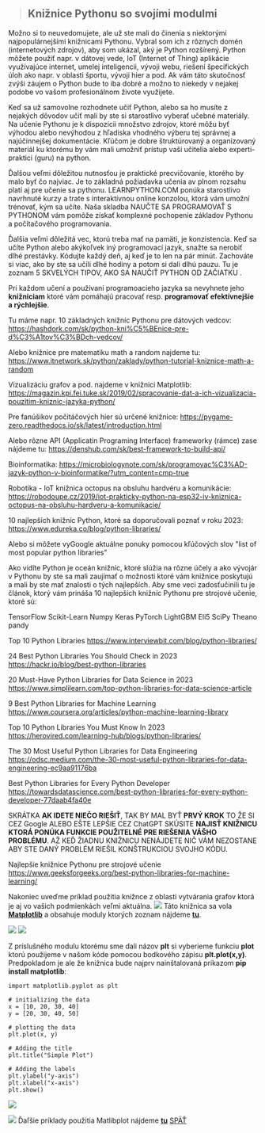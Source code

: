 >## Knižnice Pythonu so svojími modulmi

Možno si to neuvedomujete, ale už ste mali do činenia s niektorými najpopulárnejšími knižnicami Pythonu. Vybral som ich z rôznych domén (internetových zdrojov), aby som ukázal, aký je Python rozšírený. Python môžete použiť napr. v dátovej vede, IoT (Internet of Thing) aplikácie využívajúce internet, umelej inteligencii, vývoji webu, riešení špecifických úloh ako napr. v oblasti športu, vývoji hier a pod. Ak vám táto skutočnosť zvýši záujem o Python bude to iba dobré a možno to niekedy v nejakej podobe vo vašom profesionálnom živote využijete.

Keď sa už samovolne rozhodnete učiť Python, alebo sa ho musíte z nejakých dôvodov učiť mali by ste si starostlivo vyberať učebné materiály. Na učenie Pythonu je k dispozícii množstvo zdrojov, ktoré môžu byť výhodou alebo nevýhodou z hľadiska vhodného výberu tej správnej a najúčinnejšej dokumentácie. Kľúčom je dobre štruktúrovaný a organizovaný materiál ku ktorému by vám mali umožniť prístup vaši učitelia alebo experti-praktici (guru) na python.

Ďalšou veľmi dôležitou nutnosťou  je praktické precvičovanie, ktorého by malo byť čo najviac. Je to základná požiadavka učenia av plnom rozsahu platí aj pre učenie sa pythonu. LEARNPYTHON.COM ponúka starostlivo navrhnuté kurzy a trate s interaktívnou online konzolou, ktorá vám umožní trénovať, kým sa učíte. Naša skladba NAUČTE SA PROGRAMOVAŤ S PYTHONOM vám pomôže získať komplexné pochopenie základov Pythonu a počítačového programovania.

Ďalšia veľmi dôležitá vec, ktorú treba mať na pamäti, je konzistencia. Keď sa učíte Python alebo akýkoľvek iný programovací jazyk, snažte sa nerobiť dlhé prestávky. Kódujte každý deň, aj keď je to len na pár minút. Zachováte si viac, ako by ste sa učili dlhé hodiny a potom si dali dlhú pauzu. Tu je zoznam 5 SKVELÝCH TIPOV, AKO SA NAUČIŤ PYTHON OD ZAČIATKU .

Pri každom učení a používaní programoacieho jazyka sa nevyhnete jeho **knižniciam** ktoré vám pomáhajú pracovať resp. **programovať efektívnejšie a rýchlejšie**.

Tu máme napr. 10 základných knižníc Pythonu pre dátových vedcov:
https://hashdork.com/sk/python-kni%C5%BEnice-pre-d%C3%A1tov%C3%BDch-vedcov/

Alebo knižnice pre matematiku math a random najdeme tu:
https://www.itnetwork.sk/python/zaklady/python-tutorial-kniznice-math-a-random

Vizualizáciu grafov a pod. najdeme v knižnici Matplotlib:
https://magazin.kpi.fei.tuke.sk/2019/02/spracovanie-dat-a-ich-vizualizacia-pouzitim-kniznic-jazyka-python/

Pre fanúšikov počitáčových hier sú určené knižnice:
https://pygame-zero.readthedocs.io/sk/latest/introduction.html

Alebo rôzne API (Applicatin Programing Interface) frameworky (rámce) zase nájdeme tu:
https://denshub.com/sk/best-framework-to-build-api/

Bioinformatika:
https://microbiologynote.com/sk/programovac%C3%AD-jazyk-python-v-bioinformatike/?utm_content=cmp-true

Robotika - IoT knižnica octopus na obsluhu hardvéru a komunikácie:
https://robodoupe.cz/2019/iot-prakticky-python-na-esp32-iv-kniznica-octopus-na-obsluhu-hardveru-a-komunikacie/

10 najlepších knižníc Python, ktoré sa doporučovali poznať v roku 2023:
https://www.edureka.co/blog/python-libraries/

Alebo si môžete vyGoogle aktuálne ponuky pomocou kľúčových slov "list of most popular python libraries"

Ako vidíte Python je oceán knižníc, ktoré slúžia na rôzne účely a ako vývojár v Pythonu by ste sa mali zaujímať o možnosti ktoré vám knižnice poskytujú a mali by ste mať znalosti o tých najlepších. Aby sme veci zadosťučinili tu je článok, ktorý vám prináša 10 najlepších knižníc Pythonu pre strojové učenie, ktoré sú:

TensorFlow
Scikit-Learn
Numpy
Keras
PyTorch
LightGBM
Eli5
SciPy
Theano
pandy

Top 10 Python Libraries
https://www.interviewbit.com/blog/python-libraries/

24 Best Python Libraries You Should Check in 2023
https://hackr.io/blog/best-python-libraries

20 Must-Have Python Libraries for Data Science in 2023
https://www.simplilearn.com/top-python-libraries-for-data-science-article

9 Best Python Libraries for Machine Learning
https://www.coursera.org/articles/python-machine-learning-library

Top 10 Python Libraries You Must Know In 2023
https://herovired.com/learning-hub/blogs/python-libraries/

The 30 Most Useful Python Libraries for Data Engineering
https://odsc.medium.com/the-30-most-useful-python-libraries-for-data-engineering-ec9aa91176ba

Best Python Libraries for Every Python Developer
https://towardsdatascience.com/best-python-libraries-for-every-python-developer-77daab4fa40e

SKRÁTKA **AK IDETE NIEČO RIEŠIŤ**, TAK BY MAL BYŤ **PRVÝ KROK** TO ŽE SI CEZ Google ALEBO EŠTE LEPŠIE CEZ ChatGPT SKÚSITE **NAJISŤ KNIŽNICU KTORÁ PONÚKA FUNKCIE POUŽITELNÉ PRE RIEŠENIA VÁŠHO PROBLÉMU**. AŽ KEĎ ŽIADNU KNIŽNICU NENÁJDETE NIČ VÁM NEZOSTANE ABY STE DANÝ PROBLÉM RIEŠIL KONŠTRUKCIOU SVOJHO KÓDU.

Najlepšie knižnice Pythonu pre strojové učenie
https://www.geeksforgeeks.org/best-python-libraries-for-machine-learning/

Nakoniec uveďme príklad použitia knižnce z oblasti vytvárania grafov ktorá je aj vo vašich podmienkách veľmi aktuálna.
![](./obrazky/kniznice00.png)
Táto knižnica sa vola [**Matplotlib**](https://matplotlib.org/3.1.1/gallery/index.html) a obsahuje moduly ktorých zoznam nájdeme [**tu**](https://matplotlib.org/3.1.1/api/index.html). 

![](./obrazky/kniznice01.png)
![](./obrazky/kniznice02.png)

Z príslušného modulu ktorému sme dali názov **plt** si  vyberieme funkciu **plot** ktorú použijeme v našom kóde pomocou bodkového zápisu  **plt.plot(x,y)**. Predpokladom je ale že knižnica bude najprv nainštalovaná príkazom **pip install matplotlib**: 
~~~
import matplotlib.pyplot as plt 

# initializing the data 
x = [10, 20, 30, 40] 
y = [20, 30, 40, 50] 

# plotting the data 
plt.plot(x, y) 

# Adding the title 
plt.title("Simple Plot") 

# Adding the labels 
plt.ylabel("y-axis") 
plt.xlabel("x-axis") 
plt.show()
~~~

![](./obrazky/kniznice03.png)


![](./obrazky/kniznica01.png)
Ďaľšie príklady použitia Matlibplot nájdeme [**tu**](https://www.geeksforgeeks.org/matplotlib-tutorial/)
[SPÄŤ](../../Obsah.md)